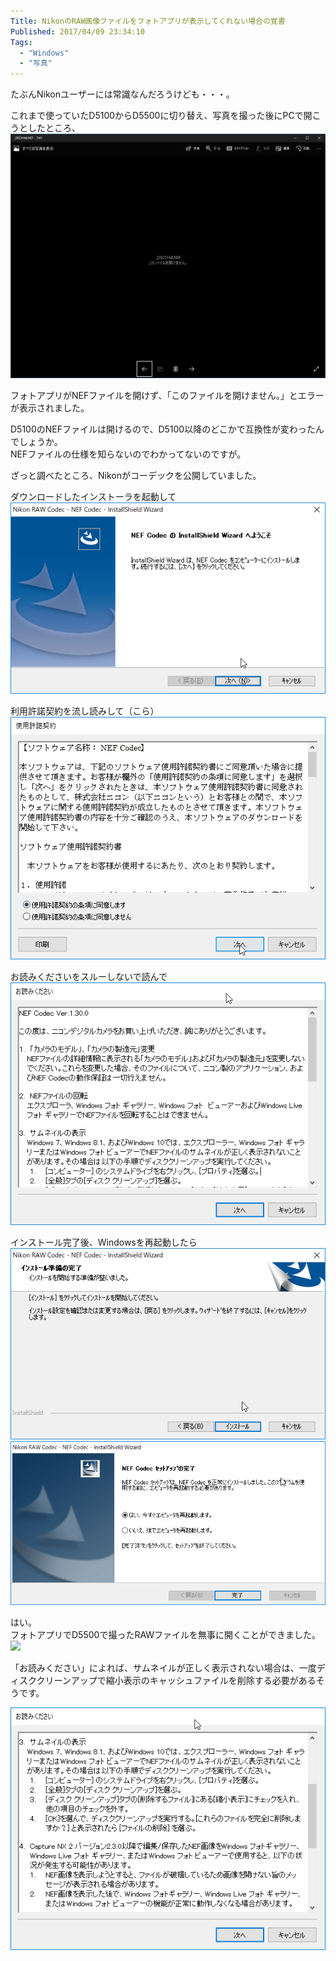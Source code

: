 ```yaml
---
Title: NikonのRAW画像ファイルをフォトアプリが表示してくれない場合の覚書
Published: 2017/04/09 23:34:10
Tags:
  - "Windows"
  - "写真"
---
```

たぶんNikonユーザーには常識なんだろうけども・・・。  

これまで使っていたD5100からD5500に切り替え、写真を撮った後にPCで開こうとしたところ、  
![](20170409232615.png)  

フォトアプリがNEFファイルを開けず、「このファイルを開けません。」とエラーが表示されました。  

D5100のNEFファイルは開けるので、D5100以降のどこかで互換性が変わったんでしょうか。  
NEFファイルの仕様を知らないのでわかってないのですが。  

ざっと調べたところ、Nikonがコーデックを公開していました。  

<?# OEmbed "http://downloadcenter.nikonimglib.com/ja/products/170/NEF_Codec.html" /?>

ダウンロードしたインストーラを起動して  
![](20170409232917.png) 

利用許諾契約を流し読みして（こら）  
![](20170409232940.png) 

お読みくださいをスルーしないで読んで  
![](20170409233006.png) 

インストール完了後、Windowsを再起動したら  
![](20170409233103.png) 
![](20170409233107.png) 


はい。  
フォトアプリでD5500で撮ったRAWファイルを無事に開くことができました。  
![](20170409233121.png) 

「お読みください」によれば、サムネイルが正しく表示されない場合は、一度ディスククリーンアップで縮小表示のキャッシュファイルを削除する必要があるそうです。  

![](20170409233257.png) 

